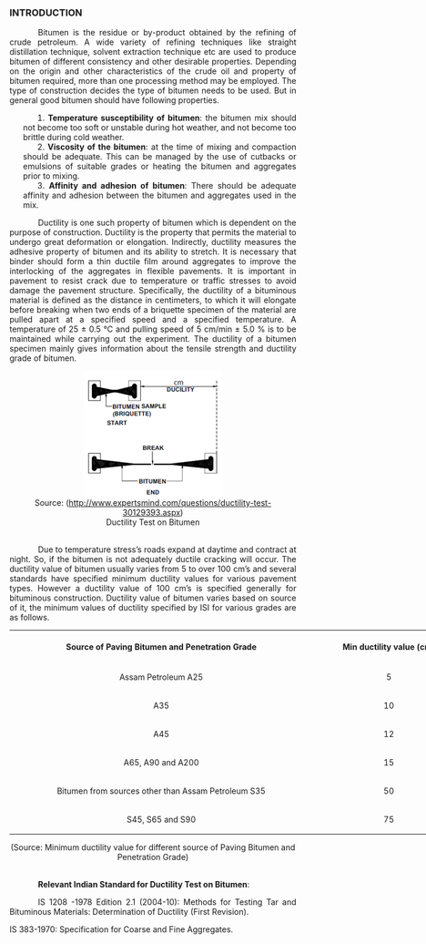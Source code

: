 ### INTRODUCTION<br>
<p style="text-indent:50px; text-align:justify;">Bitumen is the residue or by-product obtained by the refining of crude petroleum. A wide variety of refining techniques like straight distillation technique, solvent extraction technique etc are used to produce bitumen of different consistency and other desirable properties. Depending on the origin and other characteristics of the crude oil and property of bitumen required, more than one processing method may be employed. The type of construction decides the type of bitumen needs to be used. But in general good bitumen should have following properties.</p>

<ol style="text-indent:25px; text-align:justify;list-style-position: inside">
<li><strong>Temperature susceptibility of bitumen</strong>: the bitumen mix should not become too soft or unstable during hot weather, and not become too brittle during cold weather.</li>

<li><strong>Viscosity of the bitumen</strong>: at the time of mixing and compaction should be adequate. This can be managed by the use of cutbacks or emulsions of suitable grades or heating the bitumen and aggregates prior to mixing.</li>

<li><strong>Affinity and adhesion of bitumen</strong>: There should be adequate affinity and adhesion between the bitumen and aggregates used in the mix.</li>
</ol>
<p style="text-indent:50px; text-align:justify;">Ductility is one such property of bitumen which is dependent on the purpose of construction. Ductility is the property that permits the material to undergo great deformation or elongation. Indirectly, ductility measures the adhesive property of bitumen and its ability to stretch. It is necessary that binder should form a thin ductile film around aggregates to improve the interlocking of the aggregates in flexible pavements. It is important in pavement to resist crack due to temperature or traffic stresses to avoid damage the pavement structure. Specifically, the ductility of a bituminous material is defined as the distance in centimeters, to which it will elongate before breaking when two ends of a briquette specimen of the material are pulled apart at a specified speed and a specified temperature. A temperature of 25 &plusmn; 0.5 &deg;C and pulling speed of 5 cm/min &plusmn; 5.0 % is to be maintained while carrying out the experiment. The ductility of a bitumen specimen mainly gives information about the tensile strength and ductility grade of bitumen.</p>

<center>
  <img src="images/apparatus.png">
</center>
<center>
  Source: (<a href="http://www.expertsmind.com/questions/ductility-test-30129393.aspx">http://www.expertsmind.com/questions/ductility-test-30129393.aspx</a>)
</center>
<center>Ductility Test on Bitumen</center><br>


<p style="text-indent:50px; text-align:justify;">Due to temperature stress’s roads expand at daytime and contract at night. So, if the bitumen is not adequately ductile cracking will occur. The ductility value of bitumen usually varies from 5 to over 100 cm’s and several standards have specified minimum ductility values for various pavement types. However a ductility value of 100 cm’s is specified generally for bituminous construction. Ductility value of bitumen varies based on source of it, the minimum values of ductility specified by ISI for various grades are as follows.</p>

<center><table style="width:800px;margin-left: 0;text-align:center;">
<tr style="text-align:center">
<th style="text-align:center;height:50px;width:40%">Source of Paving Bitumen and Penetration Grade</th>
<th style="text-align:center;height:50px;width:20%">Min ductility value (cm)</th>
</tr>
<tr style="text-align:center;height:50px;">
<td> Assam Petroleum A25</td>
<td> 5</td>
</tr>
<tr style="text-align:center;height:50px;">
<td>A35</td>
<td>10</td>
</tr>
<tr style="text-align:center;height:50px;">
<td>A45</td>
<td>12</td>
</tr>
<tr style="text-align:center;height:50px;">
<td>A65, A90 and A200</td>
<td>15</td>
</tr>
<tr style="text-align:center;height:50px;">
<td>Bitumen from sources other than Assam Petroleum S35</td>
<td>50</td>
</tr>
<tr style="text-align:center;height:50px;">
<td>S45, S65 and S90 </td>
<td>75</td>
</tr>
</table></center>

<center>(Source: Minimum ductility value for different source of Paving Bitumen and Penetration Grade)</center><br>

<p style="text-indent:50px; text-align:justify;"><strong>Relevant Indian Standard for Ductility Test on Bitumen</strong>: </p>
<p style="text-indent:50px; text-align:justify;">IS 1208 -1978 Edition 2.1 (2004-10): Methods for Testing Tar and Bituminous Materials: Determination of Ductility (First Revision).</p>
<p>IS 383-1970: Specification for Coarse and Fine Aggregates.</p>
